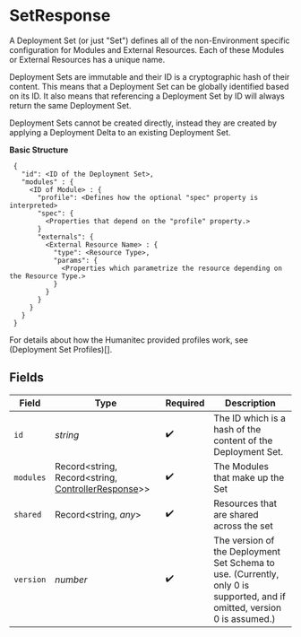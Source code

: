 # SetResponse

A Deployment Set (or just "Set") defines all of the non-Environment specific configuration for Modules and External Resources. Each of these Modules or External Resources has a unique name.

Deployment Sets are immutable and their ID is a cryptographic hash of their content. This means that a Deployment Set can be globally identified based on its ID. It also means that referencing a Deployment Set by ID will always return the same Deployment Set.

Deployment Sets cannot be created directly, instead they are created by applying a Deployment Delta to an existing Deployment Set.

**Basic Structure**

```
 {
   "id": <ID of the Deployment Set>,
   "modules" : {
     <ID of Module> : {
       "profile": <Defines how the optional "spec" property is interpreted>
       "spec": {
         <Properties that depend on the "profile" property.>
       }
       "externals": {
         <External Resource Name> : {
           "type": <Resource Type>,
           "params": {
             <Properties which parametrize the resource depending on the Resource Type.>
           }
         }
       }
     }
   }
 }
```

For details about how the Humanitec provided profiles work, see (Deployment Set Profiles)[].


## Fields

| Field                                                                                                                    | Type                                                                                                                     | Required                                                                                                                 | Description                                                                                                              |
| ------------------------------------------------------------------------------------------------------------------------ | ------------------------------------------------------------------------------------------------------------------------ | ------------------------------------------------------------------------------------------------------------------------ | ------------------------------------------------------------------------------------------------------------------------ |
| `id`                                                                                                                     | *string*                                                                                                                 | :heavy_check_mark:                                                                                                       | The ID which is a hash of the content of the Deployment Set.                                                             |
| `modules`                                                                                                                | Record<string, Record<string, [ControllerResponse](../../models/shared/controllerresponse.md)>>                          | :heavy_check_mark:                                                                                                       | The Modules that make up the Set                                                                                         |
| `shared`                                                                                                                 | Record<string, *any*>                                                                                                    | :heavy_check_mark:                                                                                                       | Resources that are shared across the set                                                                                 |
| `version`                                                                                                                | *number*                                                                                                                 | :heavy_check_mark:                                                                                                       | The version of the Deployment Set Schema to use. (Currently, only 0 is supported, and if omitted, version 0 is assumed.) |